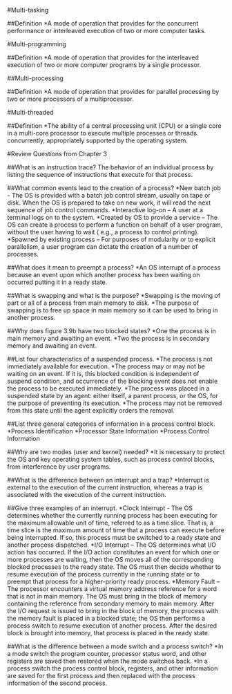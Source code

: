 #Multi-tasking

##Definition
*A mode of operation that provides for the concurrent performance or interleaved execution of two or more computer tasks.

#Multi-programming

##Definition
  *A mode of operation that provides for the interleaved execution of two or more computer programs by a single processor.

##Multi-processing

##Definition
  *A mode of operation that provides for parallel processing by two or more processors of a multiprocessor.

#Multi-threaded

##Definition
  *The ability of a central processing unit (CPU) or a single core in a multi-core processor to execute multiple processes or threads concurrently, appropriately supported by the operating system.

#Review Questions from Chapter 3

##What is an instruction trace?
The behavior of an individual process by listing the sequence of instructions that execute for that process.

##What common events lead to the creation of a process?
  *New batch job - The OS is provided with a batch job control stream, usually on tape or disk. When the OS is prepared to take on new work, it will read the next sequence of job control commands.
  *Interactive log-on – A user at a terminal logs on to the system.
  *Created by OS to provide a  service – The OS can create a process to perform a function on behalf of a user program, without the user having to wait ( e.g., a process to control printing).
  *Spawned by existing process – For purposes of modularity or to explicit parallelism, a user program can dictate the creation of a number of processes.

##What does it mean to preempt a process?
  *An OS interrupt of a process because an event upon which another process has been waiting on occurred putting it in a ready state.

##What is swapping and what is the purpose?
  *Swapping is the moving of part or all of a process from main memory to disk.
  *The purpose of swapping is to free up space in main memory so it can be used to bring in another process.

##Why does figure 3.9b have two blocked states?
  *One the process is in main memory and awaiting an event.
  *Two the process is in secondary memory and awaiting an event.

##List four characteristics of a suspended process.
  *The process is not immediately available for execution.
  *The process may or may not be waiting on an event. If it is, this blocked condition is independent of suspend condition, and occurrence of the blocking event does not enable the process to be executed immediately.
  *The process was placed in a suspended state by an agent: either itself, a parent process, or the OS, for the purpose of preventing its execution.
  *The process may not be removed from this state until the agent explicitly orders the removal.

##List three general categories of information in a process control block.
  *Process Identification
  *Processor State Information
  *Process Control Information

##Why are two modes (user and kernel) needed?
  *It is necessary to protect the OS and key operating system tables, such as process control blocks, from interference by user programs.

##What is the difference between an interrupt and a trap?
  *Interrupt is external to the execution of the current instruction, whereas a trap is associated with the execution of the current instruction.

##Give three examples of an interrupt.
  *Clock Interrupt - The OS determines whether the currently running process has been executing for the maximum allowable unit of time, referred to as a time slice. That is, a time slice is the maximum amount of time that a process can execute before being interrupted. If so, this process must be switched to a ready state and another process dispatched.
  *I/O Interrupt – The OS determines what I/O action has occurred. If the I/O action constitutes an event for which one or more processes are waiting, then the OS moves all of the corresponding blocked processes to the ready state. The OS must then decide whether to resume execution of the process currently in the running state or to preempt that process for a higher-priority ready process.
  *Memory Fault – The processor encounters a virtual memory address reference for a word that is not in main memory. The OS must bring in the block of memory containing the reference from secondary memory to main memory. After the I/O request is issued to bring in the block of memory, the process with the memory fault is placed in a blocked state; the OS then performs a process switch to resume execution of another process. After the desired block is brought into memory, that process is placed in the ready state.

##What is the difference between a mode switch and a process switch?
  *In a mode switch the program counter, processor status word, and other registers are saved then restored when the mode switches back.
  *In a process switch the process control block, registers, and other information are saved for the first process and then replaced with the process information of the second process.
